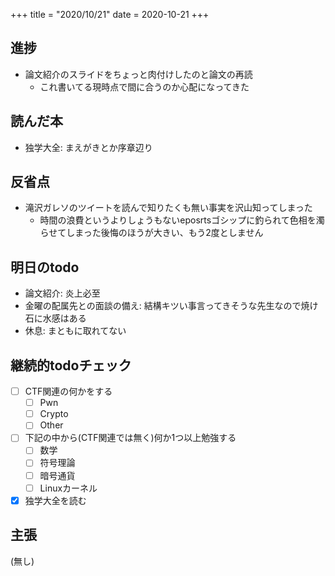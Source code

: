 +++
title = "2020/10/21"
date = 2020-10-21
+++

## 進捗

- 論文紹介のスライドをちょっと肉付けしたのと論文の再読
  - これ書いてる現時点で間に合うのか心配になってきた

## 読んだ本

- 独学大全: まえがきとか序章辺り

## 反省点

- 滝沢ガレソのツイートを読んで知りたくも無い事実を沢山知ってしまった
  - 時間の浪費というよりしょうもないeposrtsゴシップに釣られて色相を濁らせてしまった後悔のほうが大きい、もう2度としません

## 明日のtodo

- 論文紹介: 炎上必至
- 金曜の配属先との面談の備え: 結構キツい事言ってきそうな先生なので焼け石に水感はある
- 休息: まともに取れてない

## 継続的todoチェック

- [ ] CTF関連の何かをする
  - [ ] Pwn
  - [ ] Crypto
  - [ ] Other
- [ ] 下記の中から(CTF関連では無く)何か1つ以上勉強する
  - [ ] 数学
  - [ ] 符号理論
  - [ ] 暗号通貨
  - [ ] Linuxカーネル
- [x] 独学大全を読む

## 主張

(無し)
